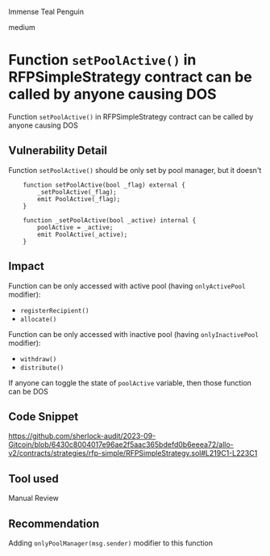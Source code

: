 Immense Teal Penguin

medium

# Function `setPoolActive()` in RFPSimpleStrategy contract can be called by anyone causing DOS
Function `setPoolActive()` in RFPSimpleStrategy contract can be called by anyone causing DOS
## Vulnerability Detail
Function `setPoolActive()` should be only set by pool manager, but it doesn't
```solidity
    function setPoolActive(bool _flag) external {
        _setPoolActive(_flag);
        emit PoolActive(_flag);
    }

    function _setPoolActive(bool _active) internal {
        poolActive = _active;
        emit PoolActive(_active);
    }
```
## Impact
Function can be only accessed with active pool (having `onlyActivePool` modifier):
 - `registerRecipient()`
 - `allocate()`

Function can be only accessed with inactive pool (having `onlyInactivePool` modifier):
 - `withdraw()`
 - `distribute()`

If anyone can toggle the state of `poolActive` variable, then those function can be DOS
## Code Snippet
https://github.com/sherlock-audit/2023-09-Gitcoin/blob/6430c8004017e96ae2f5aac365bdefd0b6eeea72/allo-v2/contracts/strategies/rfp-simple/RFPSimpleStrategy.sol#L219C1-L223C1
## Tool used

Manual Review

## Recommendation
Adding `onlyPoolManager(msg.sender)` modifier to this function